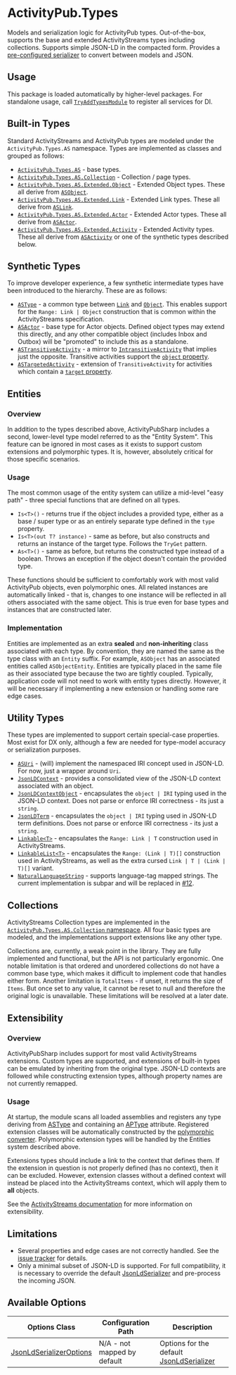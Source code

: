 ﻿# ActivityPub.Types

Models and serialization logic for ActivityPub types.
Out-of-the-box, supports the base and extended ActivityStreams types including collections.
Supports simple JSON-LD in the compacted form.
Provides a [pre-configured serializer](Conversion/JsonLdSerializer.cs) to convert between models and JSON.

## Usage

This package is loaded automatically by higher-level packages.
For standalone usage, call [`TryAddTypesModule`](TypesModule.cs) to register all services for DI.

## Built-in Types

Standard ActivityStreams and ActivityPub types are modeled under the `ActivityPub.Types.AS` namespace.
Types are implemented as classes and grouped as follows:

* [`ActivityPub.Types.AS`](AS) - base types.
* [`ActivityPub.Types.AS.Collection`](AS/Collection) - Collection / page types.
* [`ActivityPub.Types.AS.Extended.Object`](AS/Extended/Object) - Extended Object types. These all derive from [`ASObject`](AS/ASObject.cs).
* [`ActivityPub.Types.AS.Extended.Link`](AS/Extended/Link) - Extended Link types. These all derive from [`ASLink`](AS/ASLink.cs).
* [`ActivityPub.Types.AS.Extended.Actor`](AS/Extended/Actor) - Extended Actor types. These all derive from [`ASActor`](AS/ASActor.cs).
* [`ActivityPub.Types.AS.Extended.Activity`](AS/Extended/Activity) - Extended Activity types. These all derive from [`ASActivity`](AS/ASActivity.cs) or one of the synthetic types described below.

## Synthetic Types

To improve developer experience, a few synthetic intermediate types have been introduced to the hierarchy.
These are as follows:

* [`ASType`](AS/ASType.cs) - a common type between [`Link`](AS/ASLink.cs) and [`Object`](AS/ASObject.cs). This enables support for the `Range: Link | Object` construction that is common within the ActivityStreams specification.
* [`ASActor`](AS/ASActor.cs) - base type for Actor objects. Defined object types may extend this directly, and any other compatible object (includes Inbox and Outbox) will be "promoted" to include this as a standalone.
* [`ASTransitiveActivity`](AS/ASTransitiveActivity.cs) - a mirror to [`IntransitiveActivity`](AS/ASIntransitiveActivity.cs) that implies just the opposite. Transitive activities support the [`object` property](https://www.w3.org/TR/activitystreams-vocabulary/#dfn-object).
* [`ASTargetedActivity`](AS/ASTargetedActivity.cs) - extension of `TransitiveActivity` for activities which contain a [`target` property](https://www.w3.org/TR/activitystreams-vocabulary/#dfn-target).

## Entities

### Overview

In addition to the types described above, ActivityPubSharp includes a second, lower-level type model referred to as the "Entity System".
This feature can be ignored in most cases as it exists to support custom extensions and polymorphic types.
It is, however, absolutely critical for those specific scenarios.

### Usage

The most common usage of the entity system can utilize a mid-level "easy path" - three special functions that are defined on all types.

* `Is<T>()` - returns true if the object includes a provided type, either as a base / super type or as an entirely separate type defined in the `type` property.
* `Is<T>(out T? instance)` - same as before, but also constructs and returns an instance of the target type. Follows the `TryGet` pattern.
* `As<T>()` - same as before, but returns the constructed type instead of a boolean. Throws an exception if the object doesn't contain the provided type.

These functions should be sufficient to comfortably work with most valid ActivityPub objects, even polymorphic ones.
All related instances are automatically linked - that is, changes to one instance will be reflected in all others associated with the same object.
This is true even for base types and instances that are constructed later.

### Implementation

Entities are implemented as an extra **sealed** and **non-inheriting** class associated with each type.
By convention, they are named the same as the type class with an `Entity` suffix.
For example, `ASObject` has an associated entities called `ASObjectEntity`.
Entities are typically placed in the same file as their associated type because the two are tightly coupled.
Typically, application code will not need to work with entity types directly.
However, it will be necessary if implementing a new extension or handling some rare edge cases.

## Utility Types

These types are implemented to support certain special-case properties.
Most exist for DX only, although a few are needed for type-model accuracy or serialization purposes.

* [`ASUri`](Util/ASUri.cs) - (will) implement the namespaced IRI concept used in JSON-LD. For now, just a wrapper around `Uri`.
* [`JsonLDContext`](Util/JsonLDContext.cs) - provides a consolidated view of the JSON-LD context associated with an object.
* [`JsonLDContextObject`](Util/JsonLDContextObject.cs) - encapsulates the `object | IRI` typing used in the JSON-LD context. Does not parse or enforce IRI correctness - its just a `string`.
* [`JsonLDTerm`](Util/JsonLDTerm.cs) - encapsulates the `object | IRI` typing used in JSON-LD term definitions. Does not parse or enforce IRI correctness - its just a `string`.
* [`Linkable<T>`](Util/Linkable.cs) - encapsulates the `Range: Link | T` construction used in ActivityStreams.
* [`LinkableList<T>`](Util/LinkableList.cs) - encapsulates the `Range: (Link | T)[]` construction used in ActivityStreams, as well as the extra cursed `Link | T | (Link | T)[]` variant.
* [`NaturalLanguageString`](Util/NaturalLanguageString.cs) - supports language-tag mapped strings. The current implementation is subpar and will be replaced in [#12](https://github.com/warriordog/ActivityPubSharp/issues/12).

## Collections

ActivityStreams Collection types are implemented in the [`ActivityPub.Types.AS.Collection` namespace](AS/Collection).
All four basic types are modeled, and the implementations support extensions like any other type.

Collections are, currently, a weak point in the library.
They are fully implemented and functional, but the API is not particularly ergonomic.
One notable limitation is that ordered and unordered collections do not have a common base type, which makes it difficult to implement code that handles either form.
Another limitation is `TotalItems` - if unset, it returns the size of `Items`.
But once set to any value, it cannot be reset to null and therefore the original logic is unavailable.
These limitations will be resolved at a later date.

## Extensibility

### Overview

ActivityPubSharp includes support for most valid ActivityStreams extensions.
Custom types are supported, and extensions of built-in types can be emulated by inheriting from the original type.
JSON-LD contexts are followed while constructing extension types, although property names are not currently remapped.

### Usage

At startup, the module scans all loaded assemblies and registers any type deriving from [ASType](AS/ASType.cs) and containing an [APType](Attributes/APTypeAttribute.cs) attribute.
Registered extension classes will be automatically constructed by the [polymorphic converter](Conversion/Converters/TypeMapConverter.cs).
Polymorphic extension types will be handled by the Entities system described above.

Extensions types should include a link to the context that defines them.
If the extension in question is not properly defined (has no context), then it can be excluded.
However, extension classes without a defined context will instead be placed into the ActivityStreams context, which will apply them to
**all** objects.

See the [ActivityStreams documentation](https://www.w3.org/TR/activitystreams-core/#extensibility) for more information on extensibility.

## Limitations

* Several properties and edge cases are not correctly handled. See the [issue tracker](https://github.com/warriordog/ActivityPubSharp/issues) for details.
* Only a minimal subset of JSON-LD is supported. For full compatibility, it is necessary to override the default [JsonLdSerializer](Conversion/JsonLdSerializer.cs) and pre-process the incoming JSON.

## Available Options

| Options Class                                                    | Configuration Path          | Description                                                                |
|------------------------------------------------------------------|-----------------------------|----------------------------------------------------------------------------|
| [JsonLdSerializerOptions](Conversion/JsonLdSerializerOptions.cs) | N/A - not mapped by default | Options for the default [JsonLdSerializer](Conversion/JsonLdSerializer.cs) |
